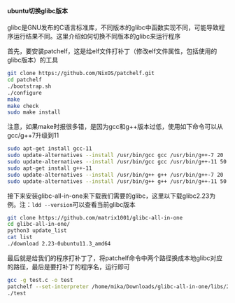 #### ubuntu切换glibc版本

glibc是GNU发布的C语言标准库，不同版本的glibc中函数实现不同，可能导致程序运行结果不同。这里介绍如何切换不同版本的glibc来运行程序

首先，要安装patchelf，这是给elf文件打补丁（修改elf文件属性，包括使用的glibc版本）的工具

```sh
git clone https://github.com/NixOS/patchelf.git
cd patchelf
./bootstrap.sh
./configure
make
make check
sudo make install
```

注意，如果make时报很多错，是因为gcc和g++版本过低，使用如下命令可以从gcc/g++7升级到11

```sh
sudo apt-get install gcc-11
sudo update-alternatives --install /usr/bin/gcc gcc /usr/bin/g++-7 20
sudo update-alternatives --install /usr/bin/gcc gcc /usr/bin/g++-11 50
sudo apt-get install g++-11
sudo update-alternatives --install /usr/bin/g++ g++ /usr/bin/g++-7 20
sudo update-alternatives --install /usr/bin/g++ g++ /usr/bin/g++-11 50
```

接下来安装glibc-all-in-one来下载我们需要的glibc，这里以下载glibc2.23为例。注：`ldd --version`可以查看当前glibc版本

```sh
git clone https://github.com/matrix1001/glibc-all-in-one
cd glibc-all-in-one/
python3 update_list
cat list
./download 2.23-0ubuntu11.3_amd64
```

最后就是给我们的程序打补丁了，将patchelf命令中两个路径换成本地glibc对应的路径，最后是要打补丁的程序名，运行即可

```sh
gcc -g test.c -o test
patchelf --set-interpreter /home/mika/Downloads/glibc-all-in-one/libs/2.23-0ubuntu11.3_amd64/ld-2.23.so --set-rpath /home/mika/Downloads/glibc-all-in-one/libs/2.23-0ubuntu11.3_amd64 test
./test
```

